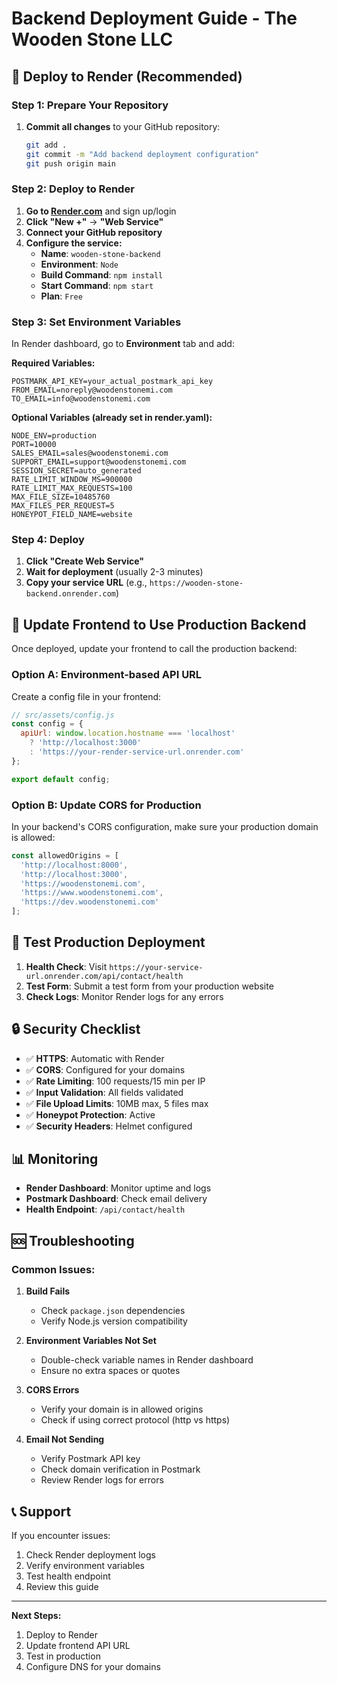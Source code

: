 # Backend Deployment Guide - The Wooden Stone LLC

## 🚀 **Deploy to Render (Recommended)**

### **Step 1: Prepare Your Repository**

1. **Commit all changes** to your GitHub repository:
   ```bash
   git add .
   git commit -m "Add backend deployment configuration"
   git push origin main
   ```

### **Step 2: Deploy to Render**

1. **Go to [Render.com](https://render.com)** and sign up/login
2. **Click "New +"** → **"Web Service"**
3. **Connect your GitHub repository**
4. **Configure the service:**
   - **Name**: `wooden-stone-backend`
   - **Environment**: `Node`
   - **Build Command**: `npm install`
   - **Start Command**: `npm start`
   - **Plan**: `Free`

### **Step 3: Set Environment Variables**

In Render dashboard, go to **Environment** tab and add:

**Required Variables:**
```
POSTMARK_API_KEY=your_actual_postmark_api_key
FROM_EMAIL=noreply@woodenstonemi.com
TO_EMAIL=info@woodenstonemi.com
```

**Optional Variables (already set in render.yaml):**
```
NODE_ENV=production
PORT=10000
SALES_EMAIL=sales@woodenstonemi.com
SUPPORT_EMAIL=support@woodenstonemi.com
SESSION_SECRET=auto_generated
RATE_LIMIT_WINDOW_MS=900000
RATE_LIMIT_MAX_REQUESTS=100
MAX_FILE_SIZE=10485760
MAX_FILES_PER_REQUEST=5
HONEYPOT_FIELD_NAME=website
```

### **Step 4: Deploy**

1. **Click "Create Web Service"**
2. **Wait for deployment** (usually 2-3 minutes)
3. **Copy your service URL** (e.g., `https://wooden-stone-backend.onrender.com`)

## 🔧 **Update Frontend to Use Production Backend**

Once deployed, update your frontend to call the production backend:

### **Option A: Environment-based API URL**

Create a config file in your frontend:
```javascript
// src/assets/config.js
const config = {
  apiUrl: window.location.hostname === 'localhost' 
    ? 'http://localhost:3000' 
    : 'https://your-render-service-url.onrender.com'
};

export default config;
```

### **Option B: Update CORS for Production**

In your backend's CORS configuration, make sure your production domain is allowed:
```javascript
const allowedOrigins = [
  'http://localhost:8000',
  'http://localhost:3000',
  'https://woodenstonemi.com',
  'https://www.woodenstonemi.com',
  'https://dev.woodenstonemi.com'
];
```

## 🧪 **Test Production Deployment**

1. **Health Check**: Visit `https://your-service-url.onrender.com/api/contact/health`
2. **Test Form**: Submit a test form from your production website
3. **Check Logs**: Monitor Render logs for any errors

## 🔒 **Security Checklist**

- ✅ **HTTPS**: Automatic with Render
- ✅ **CORS**: Configured for your domains
- ✅ **Rate Limiting**: 100 requests/15 min per IP
- ✅ **Input Validation**: All fields validated
- ✅ **File Upload Limits**: 10MB max, 5 files max
- ✅ **Honeypot Protection**: Active
- ✅ **Security Headers**: Helmet configured

## 📊 **Monitoring**

- **Render Dashboard**: Monitor uptime and logs
- **Postmark Dashboard**: Check email delivery
- **Health Endpoint**: `/api/contact/health`

## 🆘 **Troubleshooting**

### **Common Issues:**

1. **Build Fails**
   - Check `package.json` dependencies
   - Verify Node.js version compatibility

2. **Environment Variables Not Set**
   - Double-check variable names in Render dashboard
   - Ensure no extra spaces or quotes

3. **CORS Errors**
   - Verify your domain is in allowed origins
   - Check if using correct protocol (http vs https)

4. **Email Not Sending**
   - Verify Postmark API key
   - Check domain verification in Postmark
   - Review Render logs for errors

## 📞 **Support**

If you encounter issues:
1. Check Render deployment logs
2. Verify environment variables
3. Test health endpoint
4. Review this guide

---

**Next Steps:**
1. Deploy to Render
2. Update frontend API URL
3. Test in production
4. Configure DNS for your domains
